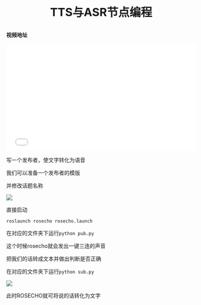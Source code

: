 <p style="font-size:30px; font-weight: bolder; text-align:center ">TTS与ASR节点编程</p>

**视频地址**

<div style="position: relative; padding-bottom: 56.25%; height: 0;">
  <iframe src="//player.bilibili.com/player.html?aid=891575222&bvid=BV1dP4y1V7tL&cid=438619305&p=1&autoplay=0" frameborder="no" scrolling="no" 
    style="position: absolute; top: 0; left: 0; width: 100%; height: 100%;"></iframe>
</div>

写一个发布者，使文字转化为语音

我们可以准备一个发布者的模版

并修改话题名称

![](https://img.kancloud.cn/d4/4b/d44b2d4e62587cd6063b5c856c1264ce_880x442.png)

直接启动

```shell
roslaunch rosecho rosecho.launch
```

在对应的文件夹下运行`python pub.py`

这个时候rosecho就会发出一键三连的声音

把我们的话转成文本并做出判断是否正确

在对应的文件夹下运行`python sub.py`

![](https://img.kancloud.cn/47/50/47507c42fe00979c83c588bc51b27418_786x464.png)

此时ROSECHO就可将说的话转化为文字
